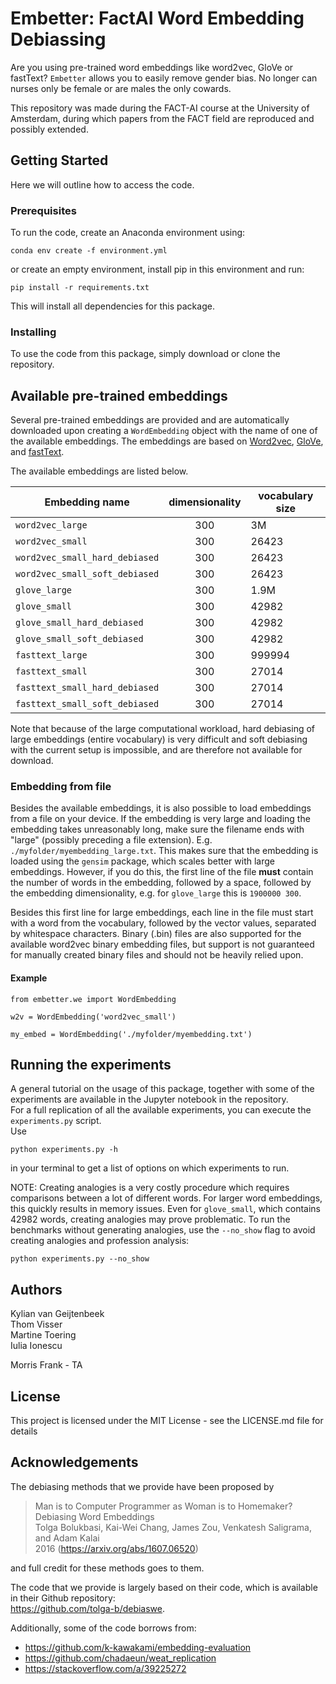 # Embetter: FactAI Word Embedding Debiassing 

Are you using pre-trained word embeddings like word2vec, GloVe or fastText? `Embetter` allows you to easily remove gender bias.
No longer can nurses only be female or are males the only cowards.

This repository was made during the FACT-AI course at the University of Amsterdam, during which papers from the FACT field are reproduced and possibly extended.

## Getting Started

Here we will outline how to access the code.

### Prerequisites

To run the code, create an Anaconda environment using:
```
conda env create -f environment.yml
```
or create an empty environment, install pip in this environment and run:
```
pip install -r requirements.txt
```

This will install all dependencies for this package.

### Installing

To use the code from this package, simply download or clone the repository.

## Available pre-trained embeddings
Several pre-trained embeddings are provided and are automatically downloaded upon creating a `WordEmbedding` object with the name of one of the available embeddings. The embeddings are based on <a href="https://code.google.com/archive/p/word2vec/">Word2vec</a>, <a href="https://nlp.stanford.edu/projects/glove/">GloVe</a>, and <a href="https://fasttext.cc/">fastText</a>.

The available embeddings are listed below.

| Embedding name | dimensionality | vocabulary size | 
| ------------- |:-------------:| -----|
| `word2vec_large`     | 300 | 3M |
| `word2vec_small`     | 300 | 26423 |
| `word2vec_small_hard_debiased`     | 300 | 26423 |
| `word2vec_small_soft_debiased`     | 300 | 26423 |
| `glove_large`     | 300 | 1.9M |
| `glove_small`     | 300 | 42982 |
| `glove_small_hard_debiased`     | 300 | 42982 |
| `glove_small_soft_debiased`     | 300 | 42982 |
| `fasttext_large`     | 300 | 999994 |
| `fasttext_small`     | 300 | 27014 |
| `fasttext_small_hard_debiased`     | 300 | 27014 |
| `fasttext_small_soft_debiased`     | 300 | 27014 |

Note that because of the large computational workload, hard debiasing of large embeddings (entire vocabulary) is very difficult and soft debiasing with the current setup is impossible, and are therefore not available for download.

### Embedding from file
Besides the available embeddings, it is also possible to load embeddings from a file on your device. If the embedding is very large and loading the embedding takes unreasonably long, make sure the filename ends with "large" (possibly preceding a file extension). E.g. `./myfolder/myembedding_large.txt`. This makes sure that the embedding is loaded using the `gensim` package, which scales better with large embeddings. However, if you do this, the first line of the file **must** contain the number of words in the embedding, followed by a space, followed by the embedding dimensionality, e.g. for `glove_large` this is `1900000 300`.

Besides this first line for large embeddings, each line in the file must start with a word from the vocabulary, followed by the vector values, separated by whitespace characters. Binary (.bin) files are also supported for the available word2vec binary embedding files, but support is not guaranteed for manually created binary files and should not be heavily relied upon.

#### Example
```
from embetter.we import WordEmbedding

w2v = WordEmbedding('word2vec_small')

my_embed = WordEmbedding('./myfolder/myembedding.txt')
```

## Running the experiments

A general tutorial on the usage of this package, together with some of the experiments are available in the Jupyter notebook in the repository.\
For a full replication of all the available experiments, you can execute the `experiments.py` script.\
Use
```
python experiments.py -h
```
in your terminal to get a list of options on which experiments to run.

NOTE: Creating analogies is a very costly procedure which requires comparisons between a lot of different words. For larger word embeddings, this quickly results in memory issues. Even for `glove_small`, which contains 42982 words, creating analogies may prove problematic. To run the benchmarks without generating analogies, use the `--no_show` flag to avoid creating analogies and profession analysis:
```
python experiments.py --no_show
```

## Authors

Kylian van Geijtenbeek\
Thom Visser\
Martine Toering\
Iulia Ionescu

Morris Frank - TA

## License

This project is licensed under the MIT License - see the LICENSE.md file for details

## Acknowledgements

The debiasing methods that we provide have been proposed by 
> Man is to Computer Programmer as Woman is to Homemaker? Debiasing Word Embeddings \
> Tolga Bolukbasi, Kai-Wei Chang, James Zou, Venkatesh Saligrama, and Adam Kalai \
> 2016 (https://arxiv.org/abs/1607.06520)

and full credit for these methods goes to them.

The code that we provide is largely based on their code, which is available in their Github repository: \
https://github.com/tolga-b/debiaswe.

Additionally, some of the code borrows from:
- https://github.com/k-kawakami/embedding-evaluation
- https://github.com/chadaeun/weat_replication
- https://stackoverflow.com/a/39225272
